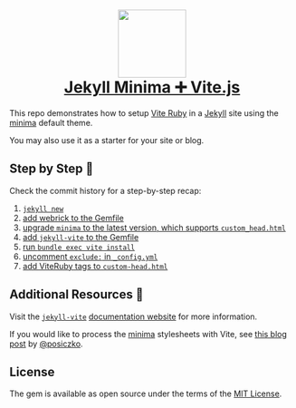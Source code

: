 <h1 align="center">
  <a href="https://jekyll-vite.netlify.app/">
    <img src="https://raw.githubusercontent.com/ElMassimo/vite_ruby/main/docs/public/logo.svg" width="120px"/>
  </a>

  <br>

  <a href="https://jekyll-vite.netlify.app/">
    Jekyll Minima ➕ Vite.js
  </a>
</h1>

[vite ruby]: https://github.com/ElMassimo/vite_ruby
[jekyll-vite]: https://github.com/ElMassimo/jekyll-vite
[documentation website]: https://jekyll-vite.netlify.app/
[jekyll]: https://jekyllrb.com/
[minima]: https://github.com/jekyll/minima
[this blog post]: https://tetrapyloctomy.org/articles/2021/08/04/jekyll-vite.html
[@posiczko]: https://github.com/posiczko

This repo demonstrates how to setup [Vite Ruby] in a [Jekyll] site using the [minima] default theme.

You may also use it as a starter for your site or blog.

## Step by Step 🥾

Check the commit history for a step-by-step recap:

1. [`jekyll new`](https://github.com/ElMassimo/jekyll-vite-minima/commit/bb1a5d2)
2. [add webrick to the Gemfile](https://github.com/ElMassimo/jekyll-vite-minima/commit/4fe33f7)
3. [upgrade `minima` to the latest version, which supports `custom_head.html`](https://github.com/ElMassimo/jekyll-vite-minima/commit/2aa5437)
4. [add `jekyll-vite` to the Gemfile](https://github.com/ElMassimo/jekyll-vite-minima/commit/facf1a6)
5. [run `bundle exec vite install`](https://github.com/ElMassimo/jekyll-vite-minima/commit/fdb3d76)
6. [uncomment `exclude:` in `_config.yml`](https://github.com/ElMassimo/jekyll-vite-minima/commit/b333fab)
7. [add ViteRuby tags to `custom-head.html`](https://github.com/ElMassimo/jekyll-vite-minima/commit/b333fab)

## Additional Resources 📖

Visit the [`jekyll-vite`][jekyll-vite] [documentation website] for more information.

If you would like to process the [minima] stylesheets with Vite, see [this blog post] by
[@posiczko].

## License

The gem is available as open source under the terms of the [MIT License](https://opensource.org/licenses/MIT).

